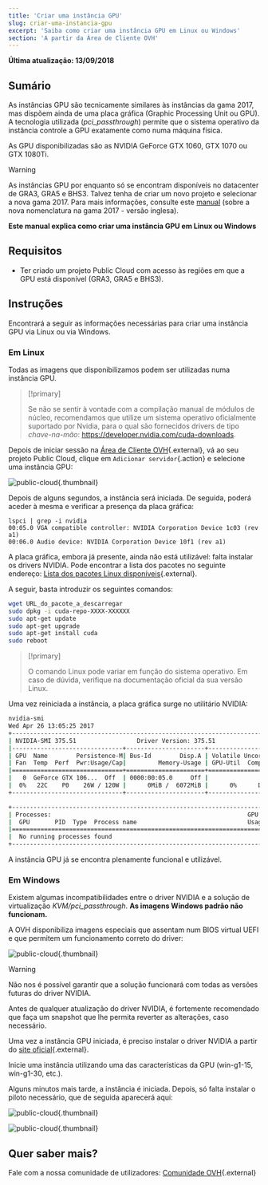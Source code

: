 ```yaml
---
title: 'Criar uma instância GPU'
slug: criar-uma-instancia-gpu
excerpt: 'Saiba como criar uma instância GPU em Linux ou Windows'
section: 'A partir da Área de Cliente OVH'
---
```


**Última atualização: 13/09/2018**

## Sumário

As instâncias GPU são tecnicamente similares às instâncias da gama 2017, mas dispõem ainda de uma placa gráfica (Graphic Processing Unit ou GPU). A tecnologia utilizada (*pci_passthrough*) permite que o sistema operativo da instância controle a GPU exatamente como numa máquina física.

As GPU disponibilizadas são as NVIDIA GeForce GTX 1060, GTX 1070 ou GTX 1080Ti. 

> [!warning]
>
> As instâncias GPU por enquanto só se encontram disponíveis no datacenter de GRA3, GRA5 e BHS3. Talvez tenha de criar um novo projeto e selecionar a nova gama 2017. Para mais informações, consulte este [manual](https://docs.ovh.com/gb/en/public-cloud/faq-how-to-understand-the-new-flavor-naming-rules-for-the-2017-range/) (sobre a nova nomenclatura na gama 2017 - versão inglesa).
> 

**Este manual explica como criar uma instância GPU em Linux ou Windows**


## Requisitos

- Ter criado um projeto Public Cloud com acesso às regiões em que a GPU está disponível (GRA3, GRA5 e BHS3).

## Instruções

Encontrará a seguir as informações necessárias para criar uma instância GPU via Linux ou via Windows.


### Em Linux

Todas as imagens que disponibilizamos podem ser utilizadas numa instância GPU.

> [!primary]
>
> Se não se sentir à vontade com a compilação manual de módulos de núcleo, recomendamos que utilize um sistema operativo oficialmente suportado por Nvidia, para o qual são fornecidos drivers de tipo *chave-na-mão*: <https://developer.nvidia.com/cuda-downloads>.
> 

Depois de iniciar sessão na [Área de Cliente OVH](https://www.ovh.com/auth/?action=gotomanager){.external}, vá ao seu projeto Public Cloud, clique em `Adicionar servidor`{.action} e selecione uma instância GPU:

![public-cloud](images/EN-Flavors.png){.thumbnail}

Depois de alguns segundos, a instância será iniciada. De seguida, poderá aceder à mesma e verificar a presença da placa gráfica: 

```ssh
lspci | grep -i nvidia
00:05.0 VGA compatible controller: NVIDIA Corporation Device 1c03 (rev a1)
00:06.0 Audio device: NVIDIA Corporation Device 10f1 (rev a1)
```

A placa gráfica, embora já presente, ainda não está utilizável: falta instalar os drivers NVIDIA. Pode encontrar a lista dos pacotes no seguinte endereço: [Lista dos pacotes Linux disponíveis](http://developer.download.nvidia.com/compute/cuda/repos/){.external}.

A seguir, basta introduzir os seguintes comandos:

```sh
wget URL_do_pacote_a_descarregar
sudo dpkg -i cuda-repo-XXXX-XXXXXX
sudo apt-get update
sudo apt-get upgrade
sudo apt-get install cuda
sudo reboot
```

> [!primary]
>
> O comando Linux pode variar em função do sistema operativo. Em caso de dúvida, verifique na documentação oficial da sua versão Linux.
> 


Uma vez reiniciada a instância, a placa gráfica surge no utilitário NVIDIA:

```sh
nvidia-smi
Wed Apr 26 13:05:25 2017
+-----------------------------------------------------------------------------+
| NVIDIA-SMI 375.51                 Driver Version: 375.51                    |
|-------------------------------+----------------------+----------------------+
| GPU  Name        Persistence-M| Bus-Id        Disp.A | Volatile Uncorr. ECC |
| Fan  Temp  Perf  Pwr:Usage/Cap|         Memory-Usage | GPU-Util  Compute M. |
|===============================+======================+======================|
|   0  GeForce GTX 106...  Off  | 0000:00:05.0     Off |                  N/A |
|  0%   22C    P0    26W / 120W |      0MiB /  6072MiB |      0%      Default |
+-------------------------------+----------------------+----------------------+

+-----------------------------------------------------------------------------+
| Processes:                                                       GPU Memory |
|  GPU       PID  Type  Process name                               Usage      |
|=============================================================================|
|  No running processes found                                                 |
+-----------------------------------------------------------------------------+
```

A instância GPU já se encontra plenamente funcional e utilizável.


### Em Windows

Existem algumas incompatibilidades entre o driver NVIDIA e a solução de virtualização *KVM/pci_passthrough*. **As imagens Windows padrão não funcionam.**

A OVH disponibiliza imagens especiais que assentam num BIOS virtual UEFI e que permitem um funcionamento correto do driver:

![public-cloud](images/EN-WindowsImages.png){.thumbnail}


> [!warning]
>
> Não nos é possível garantir que a solução funcionará com todas as versões futuras do driver NVIDIA.
>
> Antes de qualquer atualização do driver NVIDIA, é fortemente recomendado que faça um snapshot que lhe permita reverter as alterações, caso necessário.
>

Uma vez a instância GPU iniciada, é preciso instalar o driver NVIDIA a partir do [site oficial](http://www.nvidia.fr/Download/index.aspx){.external}.

Inicie uma instância utilizando uma das características da GPU (win-g1-15, win-g1-30, etc.).

Alguns minutos mais tarde, a instância é iniciada. Depois, só falta instalar o piloto necessário, que de seguida aparecerá aqui:


![public-cloud](images/WindowsDriverVersion.png){.thumbnail}

![public-cloud](images/WindowsDeviceManager.png){.thumbnail}


## Quer saber mais?

Fale com a nossa comunidade de utilizadores: [Comunidade OVH](https://community.ovh.com/en/){.external}